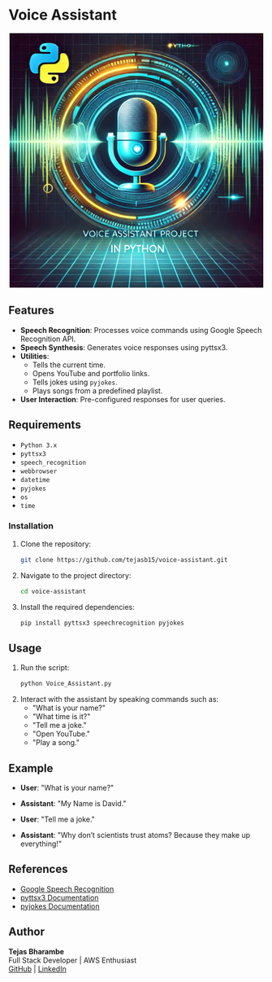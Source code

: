 # Voice Assistant

<div style="text-align:center;">
  <img src="./Voice Assistant thumbnail.jpg" alt="Voice Assistant Project Thumbnail" width="500px" height="auto">
</div>

## Features

- **Speech Recognition**: Processes voice commands using Google Speech Recognition API.
- **Speech Synthesis**: Generates voice responses using pyttsx3.
- **Utilities**:
  - Tells the current time.
  - Opens YouTube and portfolio links.
  - Tells jokes using `pyjokes`.
  - Plays songs from a predefined playlist.
- **User Interaction**: Pre-configured responses for user queries.

## Requirements

- `Python 3.x`
- `pyttsx3`
- `speech_recognition`
- `webbrowser`
- `datetime`
- `pyjokes`
- `os`
- `time`

### Installation

1. Clone the repository:
   ```bash
   git clone https://github.com/tejasb15/voice-assistant.git
   ```
2. Navigate to the project directory:
   ```bash
   cd voice-assistant
   ```
3. Install the required dependencies:
   ```bash
   pip install pyttsx3 speechrecognition pyjokes
   ```

## Usage

1. Run the script:
   ```bash
   python Voice_Assistant.py
   ```
2. Interact with the assistant by speaking commands such as:
   - "What is your name?"
   - "What time is it?"
   - "Tell me a joke."
   - "Open YouTube."
   - "Play a song."

## Example

- **User**: "What is your name?"
- **Assistant**: "My Name is David."

- **User**: "Tell me a joke."
- **Assistant**: "Why don’t scientists trust atoms? Because they make up everything!"

## References

- [Google Speech Recognition](https://pypi.org/project/SpeechRecognition/)
- [pyttsx3 Documentation](https://pypi.org/project/pyttsx3/)
- [pyjokes Documentation](https://pypi.org/project/pyjokes/)

## Author

**Tejas Bharambe**  
Full Stack Developer | AWS Enthusiast  
[GitHub](https://github.com/tejasb15) | [LinkedIn](https://www.linkedin.com/in/tejasb15/)
